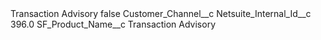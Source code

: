 <?xml version="1.0" encoding="UTF-8"?>
<CustomMetadata xmlns="http://soap.sforce.com/2006/04/metadata" xmlns:xsi="http://www.w3.org/2001/XMLSchema-instance" xmlns:xsd="http://www.w3.org/2001/XMLSchema">
    <label>Transaction Advisory</label>
    <protected>false</protected>
    <values>
        <field>Customer_Channel__c</field>
        <value xsi:nil="true"/>
    </values>
    <values>
        <field>Netsuite_Internal_Id__c</field>
        <value xsi:type="xsd:double">396.0</value>
    </values>
    <values>
        <field>SF_Product_Name__c</field>
        <value xsi:type="xsd:string">Transaction Advisory</value>
    </values>
</CustomMetadata>
